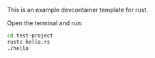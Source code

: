 This is an example devcontainer template for rust. 


Open the terminal and run:
```sh
cd test-project
rustc hello.rs
./hello
```
